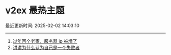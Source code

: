 # v2ex 最热主题

最近更新时间: 2025-02-02 14:03:10

--- 
1. [过年回个老家，服务器 ip 被墙了](https://www.v2ex.com/t/1108576) 
2. [讲讲为什么认为自己是一个失败者](https://www.v2ex.com/t/1108579) 
